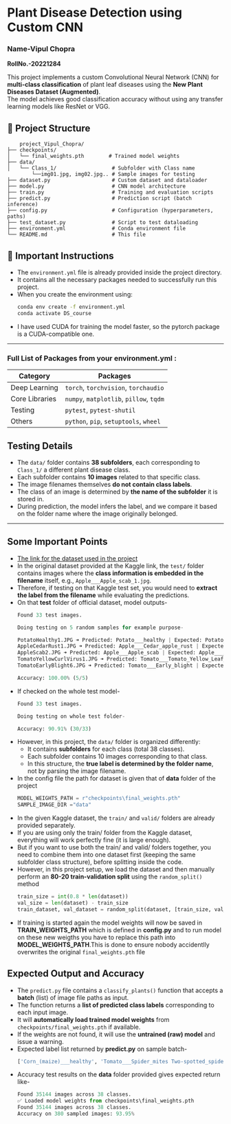 # Plant Disease Detection using Custom CNN

### Name-Vipul Chopra 
**RollNo.-20221284**

This project implements a custom Convolutional Neural Network (CNN) for **multi-class classification** of plant leaf diseases using the **New Plant Diseases Dataset (Augmented)**.  
The model achieves good classification accuracy without using any transfer learning models like ResNet or VGG.

## 📁 Project Structure
        project_Vipul_Chopra/
    ├── checkpoints/
    │   └── final_weights.pth        # Trained model weights
    ├── data/
    │   └── Class_1/                  # Subfolder with Class name 
            └──img01.jpg, img02.jpg.. # Sample images for testing
    ├── dataset.py                    # Custom dataset and dataloader
    ├── model.py                      # CNN model architecture
    ├── train.py                      # Training and evaluation scripts
    ├── predict.py                    # Prediction script (batch inference)
    ├── config.py                     # Configuration (hyperparameters, paths)
    ├── test_dataset.py               # Script to test dataloading
    ├── environment.yml               # Conda environment file
    └── README.md                     # This file

## 📌 Important Instructions

- The `environment.yml` file is already provided inside the project directory.  
- It contains all the necessary packages needed to successfully run this project.
- When you create the environment using:
  ```bash
  conda env create -f environment.yml
  conda activate DS_course
- I have used CUDA for training the model faster, so the pytorch package is a CUDA-compatible one. 


---

###  Full List of Packages from your environment.yml :

| Category        | Packages                                    |
|-----------------|---------------------------------------------|
| Deep Learning   | `torch`, `torchvision`, `torchaudio`        |
| Core Libraries  | `numpy`, `matplotlib`, `pillow`, `tqdm`     |
| Testing         | `pytest`, `pytest-shutil`                   |
| Others          | `python`, `pip`, `setuptools`, `wheel`      |




##  Testing Details

- The `data/` folder contains **38 subfolders**, each corresponding to `Class_1/` a different plant disease class.
- Each subfolder contains **10 images** related to that specific class.
- The image filenames themselves **do not contain class labels**.
- The class of an image is determined by **the name of the subfolder** it is stored in.
- During prediction, the model infers the label, and we compare it based on the folder name where the image originally belonged.


---
## Some Important Points
- [The link for the dataset used in the project](https://www.kaggle.com/datasets/vipoooool/new-plant-diseases-dataset/data)
- In the original dataset provided at the Kaggle link, the `test/` folder contains images where the **class information is embedded in the filename** itself, e.g., `Apple___Apple_scab_1.jpg`.
- Therefore, if testing on that Kaggle test set, you would need to **extract the label from the filename** while evaluating the predictions.
- On that **test** folder of official dataset, model outputs-
    ```python
    Found 33 test images.

    Doing testing on 5 random samples for example purpose-

    PotatoHealthy1.JPG ➜ Predicted: Potato___healthy | Expected: Potato___healthy
    AppleCedarRust1.JPG ➜ Predicted: Apple___Cedar_apple_rust | Expected: Apple___Cedar_apple_rust
    AppleScab2.JPG ➜ Predicted: Apple___Apple_scab | Expected: Apple___Apple_scab
    TomatoYellowCurlVirus1.JPG ➜ Predicted: Tomato___Tomato_Yellow_Leaf_Curl_Virus | Expected: Tomato___Tomato_Yellow_Leaf_Curl_Virus
    TomatoEarlyBlight6.JPG ➜ Predicted: Tomato___Early_blight | Expected: Tomato___Early_blight

    Accuracy: 100.00% (5/5)
    ```
- If checked on the whole test model-
    ```python
    Found 33 test images.

    Doing testing on whole test folder-

    Accuracy: 90.91% (30/33)
    ```
- However, in this project, the `data/` folder is organized differently:
  - It contains **subfolders** for each class (total 38 classes).
  - Each subfolder contains 10 images corresponding to that class.
  - In this structure, the **true label is determined by the folder name**, not by parsing the image filename.
- In the config file the path for dataset is given that of **data** folder of the project
    ```python
    MODEL_WEIGHTS_PATH = r"checkpoints\final_weights.pth"
    SAMPLE_IMAGE_DIR ="data"
    ```
- In the given Kaggle dataset, the `train/` and `valid/` folders are already provided separately.
- If you are using only the train/ folder from the Kaggle dataset, everything will work perfectly fine (it is large enough).
- But if you want to use both the train/ and valid/ folders together, you need to combine them into one dataset first (keeping the same subfolder class structure), before splitting inside the code.
- However, in this project setup, we load the dataset and then manually perform an **80-20 train-validation split** using the `random_split()` method
    ```python
    train_size = int(0.8 * len(dataset))
    val_size = len(dataset) - train_size
    train_dataset, val_dataset = random_split(dataset, [train_size, val_size])
    ```
- If training is started again the model weights will now be saved in **TRAIN_WEIGHTS_PATH** which is defined in **config.py** and to run model on these new weigths you have to replace this path into **MODEL_WEIGHTS_PATH**.This is done to ensure nobody accidentlly overwrites the original `final_weights.pth` file

## Expected Output and Accuracy

- The `predict.py` file contains a `classify_plants()` function that accepts a **batch** (list) of image file paths as input.
- The function returns a **list of predicted class labels** corresponding to each input image.
- It will **automatically load trained model weights** from `checkpoints/final_weights.pth` if available.
- If the weights are not found, it will use the **untrained (raw) model** and issue a warning.
- Expected label list returned by **predict.py** on sample batch-
    ```python
    ['Corn_(maize)___healthy', 'Tomato___Spider_mites Two-spotted_spider_mite', 'Potato___healthy', 'Strawberry___Leaf_scorch', 'Potato___Late_blight', 'Strawberry___Leaf_scorch', 'Apple___Cedar_apple_rust', 'Tomato___Tomato_mosaic_virus', 'Apple___Black_rot', 'Tomato___Target_Spot', 'Apple___healthy', 'Strawberry___Leaf_scorch', 'Grape___healthy', 'Cherry_(including_sour)___healthy', 'Pepper,_bell___healthy', 'Pepper,_bell___Bacterial_spot', 'Orange___Haunglongbing_(Citrus_greening)', 'Grape___healthy', 'Corn_(maize)___healthy', 'Cherry_(including_sour)___healthy', 'Corn_(maize)___healthy', 'Tomato___Leaf_Mold', 'Pepper,_bell___healthy', 'Peach___healthy', 'Apple___healthy']
    ```
- Accuracy test results on the **data** folder provided gives expected return like-
    ```python
    Found 35144 images across 38 classes.
    ✅ Loaded model weights from checkpoints\final_weights.pth
    Found 35144 images across 38 classes.
    Accuracy on 380 sampled images: 93.95%
    ```

